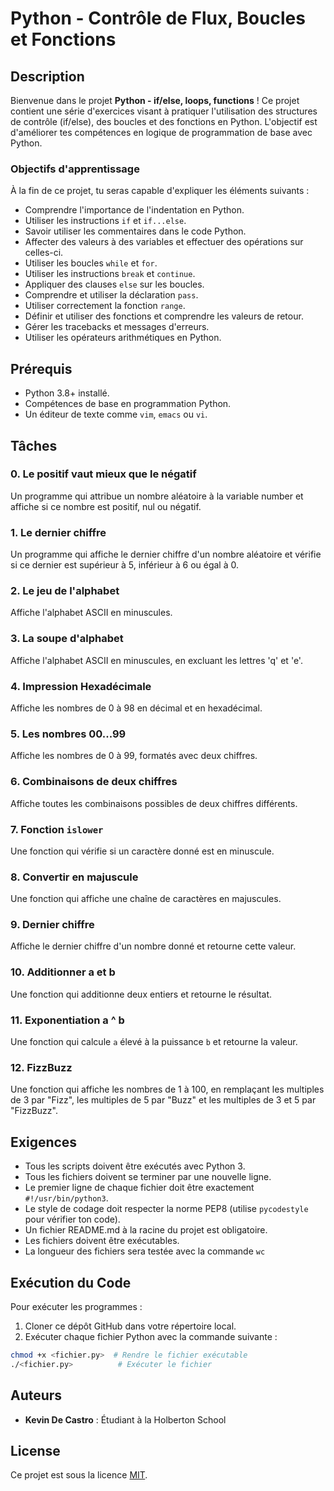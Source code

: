 # Python - Contrôle de Flux, Boucles et Fonctions

## Description

Bienvenue dans le projet **Python - if/else, loops, functions** ! Ce projet contient une série d'exercices visant à pratiquer l'utilisation des structures de contrôle (if/else), des boucles et des fonctions en Python. L'objectif est d'améliorer tes compétences en logique de programmation de base avec Python.

### Objectifs d'apprentissage

À la fin de ce projet, tu seras capable d'expliquer les éléments suivants :

- Comprendre l'importance de l'indentation en Python.
- Utiliser les instructions `if` et `if...else`.
- Savoir utiliser les commentaires dans le code Python.
- Affecter des valeurs à des variables et effectuer des opérations sur celles-ci.
- Utiliser les boucles `while` et `for`.
- Utiliser les instructions `break` et `continue`.
- Appliquer des clauses `else` sur les boucles.
- Comprendre et utiliser la déclaration `pass`.
- Utiliser correctement la fonction `range`.
- Définir et utiliser des fonctions et comprendre les valeurs de retour.
- Gérer les tracebacks et messages d'erreurs.
- Utiliser les opérateurs arithmétiques en Python.

## Prérequis

- Python 3.8+ installé.
- Compétences de base en programmation Python.
- Un éditeur de texte comme `vim`, `emacs` ou `vi`.

## Tâches

### 0. Le positif vaut mieux que le négatif
Un programme qui attribue un nombre aléatoire à la variable number et affiche si ce nombre est positif, nul ou négatif.

### 1. Le dernier chiffre
Un programme qui affiche le dernier chiffre d'un nombre aléatoire et vérifie si ce dernier est supérieur à 5, inférieur à 6 ou égal à 0.

### 2. Le jeu de l'alphabet
Affiche l'alphabet ASCII en minuscules.

### 3. La soupe d'alphabet
Affiche l'alphabet ASCII en minuscules, en excluant les lettres 'q' et 'e'.

### 4. Impression Hexadécimale
Affiche les nombres de 0 à 98 en décimal et en hexadécimal.

### 5. Les nombres 00...99
Affiche les nombres de 0 à 99, formatés avec deux chiffres.

### 6. Combinaisons de deux chiffres
Affiche toutes les combinaisons possibles de deux chiffres différents.

### 7. Fonction `islower`
Une fonction qui vérifie si un caractère donné est en minuscule.

### 8. Convertir en majuscule
Une fonction qui affiche une chaîne de caractères en majuscules.

### 9. Dernier chiffre
Affiche le dernier chiffre d'un nombre donné et retourne cette valeur.

### 10. Additionner a et b
Une fonction qui additionne deux entiers et retourne le résultat.

### 11. Exponentiation a ^ b
Une fonction qui calcule `a` élevé à la puissance `b` et retourne la valeur.

### 12. FizzBuzz
Une fonction qui affiche les nombres de 1 à 100, en remplaçant les multiples de 3 par "Fizz", les multiples de 5 par "Buzz" et les multiples de 3 et 5 par "FizzBuzz".

## Exigences

- Tous les scripts doivent être exécutés avec Python 3.
- Tous les fichiers doivent se terminer par une nouvelle ligne.
- Le premier ligne de chaque fichier doit être exactement `#!/usr/bin/python3`.
- Le style de codage doit respecter la norme PEP8 (utilise `pycodestyle` pour vérifier ton code).
- Un fichier README.md à la racine du projet est obligatoire.
- Les fichiers doivent être exécutables.
- La longueur des fichiers sera testée avec la commande `wc`

## Exécution du Code

Pour exécuter les programmes :

1. Cloner ce dépôt GitHub dans votre répertoire local.
2. Exécuter chaque fichier Python avec la commande suivante :

```bash
chmod +x <fichier.py>  # Rendre le fichier exécutable
./<fichier.py>          # Exécuter le fichier
```

## Auteurs

- **Kevin De Castro** : Étudiant à la Holberton School

## License

Ce projet est sous la licence [MIT](https://opensource.org/licenses/MIT).
